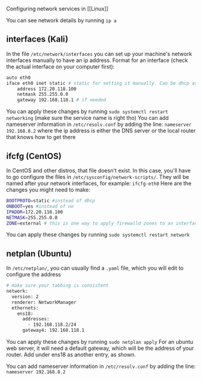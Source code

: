 Configuring network services in [[Linux]]

You can see network details by running `ip a`

## interfaces (Kali)
In the file `/etc/network/interfaces` you can set up your machine's network interfaces manually to have an ip address.
Format for an interface (check the actual interface on your computer first):
```sh
auto eth0
iface eth0 inet static # static for setting it manually. Can be dhcp as well
	address 172.20.118.100
	netmask 255.255.0.0
	gateway 192.168.118.1 # if needed
```
You can apply these changes by running `sudo systemctl restart networking` (make sure the service name is right tho)
You can add nameserver information in `/etc/resolv.conf` by adding the line:
`nameserver 192.168.8.2` where the ip address is either the DNS server or the local router that knows how to get there

## ifcfg (CentOS)
In CentOS and other distros, that file doesn't exist. In this case, you'll have to go configure the files in `/etc/sysconfig/network-scripts/`. They will be named after your network interfaces, for example: `ifcfg-eth0`
Here are the changes you might need to make:
```sh
BOOTPROTO=static #instead of dhcp
ONBOOT=yes #instead of no
IPADDR=172.20.118.100
NETMASK=255.255.0.0
ZONE=external # this is one way to apply firewalld zones to an interface
```
You can apply these changes by running `sudo systemctl restart network`

## netplan (Ubuntu)
In `/etc/netplan/`, you can usually find a `.yaml` file, which you will edit to configure the address
```sh
# make sure your tabbing is consistent
network:
  version: 2
  renderer: NetworkManager
  ethernets:
    ens18:
      addresses:
        - 192.168.118.2/24
      gateway4: 192.168.118.1
```
You can apply these changes by running `sudo netplan apply`
For an ubuntu web server, it will need a default gateway, which will be the address of your router. Add under ens18 as another entry, as shown.

You can add nameserver information in `/etc/resolv.conf` by adding the line:
`nameserver 192.168.8.2`
